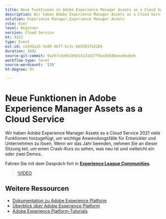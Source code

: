 ```yaml
---
title: Neue Funktionen in Adobe Experience Manager Assets as a Cloud Service
description: Wir haben Adobe Experience Manager Assets as a Cloud Service 2021 viele Funktionen hinzugefügt, um wichtige Anwendungsfälle für Entwickler und Unternehmen zu lösen. Wenn wir das Jahr beenden, nehmen Sie an dieser Sitzung teil, um einen Crash-Kurs zu sehen, was neu ist und vielleicht ein oder zwei Demos.
solution: Experience Manager,Experience Manager Assets
role: User
level: Beginner
version: Cloud Service
kt: 9152
type: Event
exl-id: ce592a15-3ed9-4bff-bc3c-b655037e22b9
duration: 1692
source-git-commit: 9a297cda953d4414131657f9ac84580aea0eabeb
workflow-type: tm+mt
source-wordcount: '139'
ht-degree: 9%

---
```


# Neue Funktionen in Adobe Experience Manager Assets as a Cloud Service

Wir haben Adobe Experience Manager Assets as a Cloud Service 2021 viele Funktionen hinzugefügt, um wichtige Anwendungsfälle für Entwickler und Unternehmen zu lösen. Wenn wir das Jahr beenden, nehmen Sie an dieser Sitzung teil, um einen Crash-Kurs zu sehen, was neu ist und vielleicht ein oder zwei Demos.

Fahren Sie mit dem Gespräch fort in **[Experience League Communities](https://adobe.ly/2XSAcg)**.

>[!VIDEO](https://video.tv.adobe.com/v/337574/?quality=12&learn=on&hidetitle=true)

## Weitere Ressourcen

- [Dokumentation zu Adobe Experience Platform](https://experienceleague.adobe.com/docs/experience-platform.html?lang=de)
- [Überblick über Adobe Experience Platform](https://experienceleague.adobe.com/docs/experience-platform/landing/home.html?lang=de)
- [Adobe Experience Platform-Tutorials](https://experienceleague.adobe.com/docs/platform-learn/tutorials/overview.html?lang=de)

